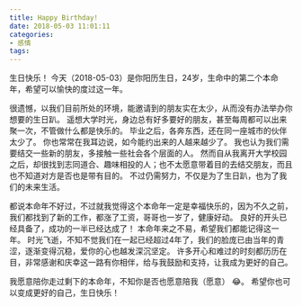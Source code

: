 ```yaml
---
title: Happy Birthday!
date: 2018-05-03 11:01:11
categories:
- 感情
tags:
---
```

生日快乐！
今天（2018-05-03）是你阳历生日，24岁，生命中的第二个本命年，希望可以愉快的度过这一年。

很遗憾，以我们目前所处的环境，能邀请到的朋友实在太少，从而没有办法举办你想要的生日趴。
遥想大学时光，身边总有好多要好的朋友，甚至每周都可以出来聚一次，不管做什么都是快乐的。
毕业之后，各奔东西，还在同一座城市的伙伴太少了。
你也常常在我耳边说，如今能约出来的人越来越少了。
我也认为我们需要结交一些新的朋友，多接触一些社会各个层面的人。
然而自从我离开大学校园之后，却很找到志同道合、趣味相投的人；也不太愿意带着目的去结交朋友，而且也不知道对方是否也是带有目的。
不过仍需努力，不仅是为了生日趴，也为了我们的未来生活。

都说本命年不好过，不过就我觉得这个本命年一定是幸福快乐的，因为不久之前，我们都找到了新的工作，都涨了工资，哥哥也一岁了，健康好动。
良好的开头已经具备了，成功的一半已经达成了！
本命年来之不易，希望我们都能记得这一年。
时光飞逝，不知不觉我们在一起已经超过4年了，我们的脸庞已由当年的青涩，逐渐变得沉稳，爱你的心也越发深沉坚定。
许多开心和难过的时刻都历历在目，非常感谢和庆幸这一路有你相伴，给与我鼓励和支持，让我成为更好的自己。

我愿意陪你走过剩下的本命年，不知你是否也愿意陪我（愿意） 😂。
希望你也可以变成更好的自己，生日快乐！
